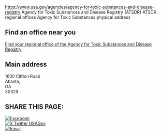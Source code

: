 

https://www.usa.gov/agencies/agency-for-toxic-substances-and-disease-registry
Agency for Toxic Substances and Disease Registry (ATSDR)
ATSDR regional offices
Agency for Toxic Substances physical address

## Find an office near you

[Find your regional office of the Agency for Toxic Substances and Disease Registry](https://www.atsdr.cdc.gov/DRO/dro_org.html)

## Main address

1600 Clifton Road  
Atlanta,  
GA  
30329

## SHARE THIS PAGE:

[![Facebook](https://www.usa.gov/themes/custom/usagov/images/social-media-icons/Facebook_Icon.svg)](https://www.facebook.com/sharer/sharer.php?u=https://www.usa.gov/agencies/agency-for-toxic-substances-and-disease-registry&v=3)  
[![X Twitter USAGov](https://www.usa.gov/themes/custom/usagov/images/social-media-icons/X_Twitter_Icon.svg?version=2)](https://twitter.com/intent/tweet?source=webclient&text=https://www.usa.gov/agencies/agency-for-toxic-substances-and-disease-registry)  
[![Email](https://www.usa.gov/themes/custom/usagov/images/social-media-icons/Email_Icon.svg?version=2)](mailto:?subject=https://www.usa.gov/agencies/agency-for-toxic-substances-and-disease-registry)
